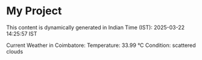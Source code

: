 # My Project

This content is dynamically generated in Indian Time (IST): 2025-03-22 14:25:57 IST


Current Weather in Coimbatore:
Temperature: 33.99 °C
Condition: scattered clouds
